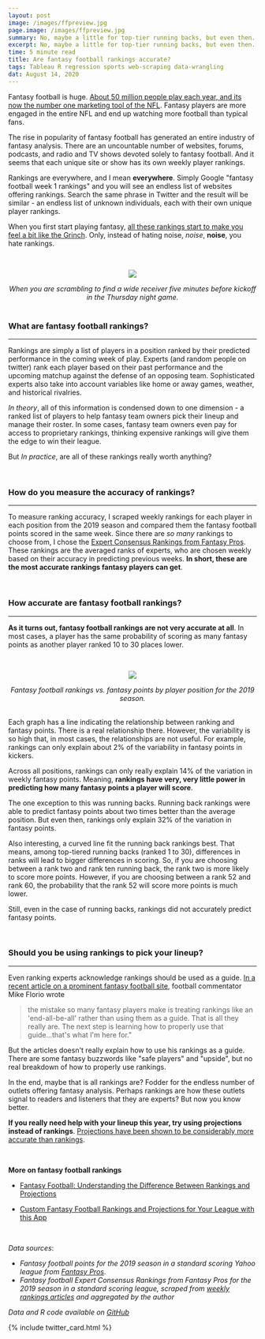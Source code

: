 ```yaml
---
layout: post
image: /images/ffpreview.jpg
page.image: /images/ffpreview.jpg
summary: No, maybe a little for top-tier running backs, but even then.. its dicey
excerpt: No, maybe a little for top-tier running backs, but even then.. its dicey
time: 5 minute read
title: Are fantasy football rankings accurate?
tags: Tableau R regression sports web-scraping data-wrangling
dat: August 14, 2020
---
```

Fantasy football is huge. [About 50 million people play each year, and its now the number one marketing tool of the NFL](https://www.sportsbusinessdaily.com/Journal/Issues/2019/09/02/Media/Fantasy.aspx). Fantasy players are more engaged in the entire NFL and end up watching more football than typical fans.

The rise in popularity of fantasy football has generated an entire industry of fantasy analysis. There are an uncountable number of websites, forums, podcasts, and radio and TV shows devoted solely to fantasy football. And it seems that each unique site or show has its own weekly player rankings.

Rankings are everywhere, and I mean **everywhere**. Simply Google "fantasy football week 1 rankings" and you will see an endless list of websites offering rankings. Search the same phrase in Twitter and the result will be similar - an endless list of unknown individuals, each with their own unique player rankings.

When you first start playing fantasy, [all these rankings start to make you feel a bit like the Grinch](https://www.google.com/url?sa=t&rct=j&q=&esrc=s&source=web&cd=&cad=rja&uact=8&ved=2ahUKEwiP4PbimJnrAhWTGc0KHRXKAsAQyCkwAHoECAwQBA&url=https%3A%2F%2Fwww.youtube.com%2Fwatch%3Fv%3DKUg5UTC3x3A&usg=AOvVaw2yL0QTPZAruVYGfbUyxsle). Only, instead of hating noise, *noise*, **noise**, you hate rankings.

<br>

<p align="center">
  <img src="{{ site.baseurl }}/images/grinch.jpg" />
</p>
<div align="center"><em>When you are scrambling to find a wide receiver five minutes before kickoff in the Thursday night game.</em></div>

<br>

### What are fantasy football rankings?
***

Rankings are simply a list of players in a position ranked by their predicted performance in the coming week of play. Experts (and random people on twitter) rank each player based on their past performance and the upcoming matchup against the defense of an opposing team. Sophisticated experts also take into account variables like home or away games, weather, and historical rivalries.

*In theory*, all of this information is condensed down to one dimension - a ranked list of players to help fantasy team owners pick their lineup and manage their roster. In some cases, fantasy team owners even pay for access to proprietary rankings, thinking expensive rankings will give them the edge to win their league.

But *In practice*, are all of these rankings really worth anything?

<br>

### How do you measure the accuracy of rankings?
***

To measure ranking accuracy, I scraped weekly rankings for each player in each position from the 2019 season and compared them the fantasy football points scored in the same week. Since there are *so many* rankings to choose from, I chose the [Expert Consensus Rankings from Fantasy Pros](https://www.fantasypros.com/about/faq/football-inseason-accuracy-methodology/). These rankings are the averaged ranks of experts, who are chosen weekly based on their accuracy in predicting previous weeks. **In short, these are the most accurate rankings fantasy players can get**.

<br>

### How accurate are fantasy football rankings?
***

**As it turns out, fantasy football rankings are not very accurate at all**. In most cases, a player has the same probability of scoring as many fantasy points as another player ranked 10 to 30 places lower.

<br>

<p align="center">
  <img src="{{ site.baseurl }}/images/ff.jpg" />
</p>
<div align="center"><em>Fantasy football rankings vs. fantasy points by player position for the 2019 season.</em></div>

<br>

Each graph has a line indicating the relationship between ranking and fantasy points. There is a real relationship there. However, the variability is so high that, in most cases, the relationships are not useful. For example, rankings can only explain about 2% of the variability in fantasy points in kickers.

Across all positions, rankings can only really explain 14% of the variation in weekly fantasy points. Meaning, **rankings have very, very little power in predicting how many fantasy points a player will score**.

The one exception to this was running backs. Running back rankings were able to predict fantasy points about two times better than the average position. But even then, rankings only explain 32% of the variation in fantasy points. 

Also interesting, a curved line fit the running back rankings best. That means, among top-tiered running backs (ranked 1 to 30), differences in ranks will lead to bigger differences in scoring. So, if you are choosing between a rank two and rank ten running back, the rank two is more likely to score more points. However, if you are choosing between a rank 52 and rank 60, the probability that the rank 52 will score more points is much lower.

Still, even in the case of running backs, rankings did not accurately predict fantasy points.

<br>

### Should you be using rankings to pick your lineup?
***

Even ranking experts acknowledge rankings should be used as a guide. [In a recent article on a prominent fantasy football site](https://www.rotoballer.com/michael-florios-2020-fantasy-football-rankings/752030), football commentator Mike Florio wrote 

>the mistake so many fantasy players make is treating rankings like an 'end-all-be-all' rather than using them as a guide. That is all they really are. The next step is learning how to properly use that guide...that's what I'm here for." 

But the articles doesn't really explain how to use his rankings as a guide. There are some fantasy buzzwords like "safe players" and "upside", but no real breakdown of how to properly use rankings.

In the end, maybe that is all rankings are? Fodder for the endless number of outlets offering fantasy analysis. Perhaps rankings are how these outlets signal to readers and listeners that they are experts? But now you know better.

**If you really need help with your lineup this year, try using projections instead of rankings**. [Projections have been shown to be considerably more accurate than rankings](https://fantasyfootballanalytics.net/2016/04/accuracy-of-rankings-vs-projections.html).

<br>

**More on fantasy football rankings**
 - [Fantasy Football: Understanding the Difference Between Rankings and Projections](https://bleacherreport.com/articles/1272428-fantasy-football-understanding-the-difference-between-rankings-and-projections)

 - [Custom Fantasy Football Rankings and Projections for Your League with this App](https://fantasyfootballanalytics.net/2014/06/custom-rankings-and-projections-for-your-league.html)

<br>

*Data sources*: 
 - *Fantasy football points for the 2019 season in a standard scoring Yahoo league from [Fantasy Pros](https://www.fantasypros.com/nfl/stats/qb.php?ownership=y&range=full)*. 
 - *Fantasy football Expert Consensus Rankings from Fantasy Pros for the 2019 season in a standard scoring league, scraped from [weekly rankings articles](https://www.fantasypros.com/2019/09/mike-taglieres-week-1-fantasy-football-rankings-2019/) and aggregated by the author*

*Data and R code available on [GitHub](https://github.com/waltscience/ffrankings)*
<br>

{% include twitter_card.html %}
